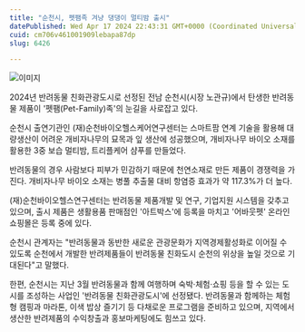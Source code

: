 ```yaml
---
title: "순천시, 펫팸족 겨냥 댕댕이 멀티밤 출시"
datePublished: Wed Apr 17 2024 22:43:31 GMT+0000 (Coordinated Universal Time)
cuid: cm706v461001909lebapa87dp
slug: 6426

---
```



![이미지](https://cdn.hashnode.com/res/hashnode/image/upload/v1739260614541/a2c1afb4-9429-45f2-8238-238fb47c5e8e.jpeg)

2024년 반려동물 친화관광도시로 선정된 전남 순천시(시장 노관규)에서 탄생한 반려동물 제품이 '펫팸(Pet-Family)족'의 눈길을 사로잡고 있다.

순천시 출연기관인 (재)순천바이오헬스케어연구센터는 스마트팜 연계 기술을 활용해 대량생산이 어려운 개비자나무의 묘목과 잎 생산에 성공했으며, 개비자나무 바이오 소재를 활용한 3중 보습 멀티밤, 트리플케어 샴푸를 만들었다.

반려동물의 경우 사람보다 피부가 민감하기 때문에 천연소재로 만든 제품이 경쟁력을 가진다. 개비자나무 바이오 소재는 병풀 추출물 대비 항염증 효과가 약 117.3%가 더 높다.

(재)순천바이오헬스연구센터는 반려동물 제품개발 및 연구, 기업지원 시스템을 갖추고 있으며, 출시 제품은 생활용품 판매점인 '아트박스'에 등록을 마치고 '어바웃펫' 온라인 쇼핑몰은 등록 중에 있다.

순천시 관계자는 "반려동물과 동반한 새로운 관광문화가 지역경제활성화로 이어질 수 있도록 순천에서 개발한 반려제품들이 반려동물 친화도시 순천의 위상을 높일 것으로 기대된다"고 말했다.

한편, 순천시는 지난 3월 반려동물과 함께 여행하며 숙박·체험·쇼핑 등을 할 수 있는 도시를 조성하는 사업인 '반려동물 친화관광도시'에 선정됐다. 반려동물과 함께하는 체험형 캠핑과 마라톤, 이색 밥상 즐기기 등 다채로운 프로그램을 준비하고 있으며, 지역에서 생산한 반려제품의 수익창출과 홍보마케팅에도 힘쓰고 있다.